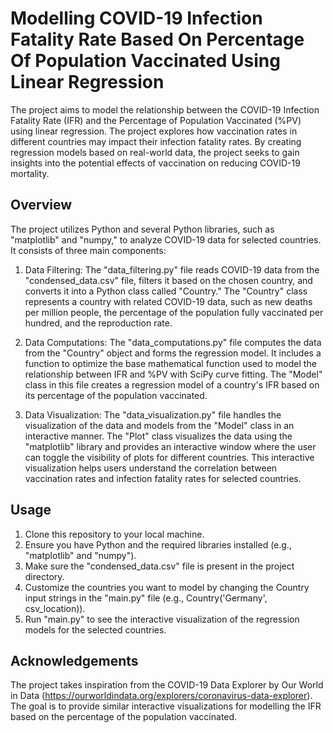 # Modelling COVID-19 Infection Fatality Rate Based On Percentage Of Population Vaccinated Using Linear Regression

The project aims to model the relationship between the COVID-19 Infection Fatality Rate (IFR) and the Percentage of Population Vaccinated (%PV) using linear regression. The project explores how vaccination rates in different countries may impact their infection fatality rates. By creating regression models based on real-world data, the project seeks to gain insights into the potential effects of vaccination on reducing COVID-19 mortality.

## Overview
The project utilizes Python and several Python libraries, such as "matplotlib" and "numpy," to analyze COVID-19 data for selected countries. It consists of three main components:

1. Data Filtering: The "data_filtering.py" file reads COVID-19 data from the "condensed_data.csv" file, filters it based on the chosen country, and converts it into a Python class called "Country." The "Country" class represents a country with related COVID-19 data, such as new deaths per million people, the percentage of the population fully vaccinated per hundred, and the reproduction rate.

2. Data Computations: The "data_computations.py" file computes the data from the "Country" object and forms the regression model. It includes a function to optimize the base mathematical function used to model the relationship between IFR and %PV with SciPy curve fitting. The "Model" class in this file creates a regression model of a country's IFR based on its percentage of the population vaccinated.

3. Data Visualization: The "data_visualization.py" file handles the visualization of the data and models from the "Model" class in an interactive manner. The "Plot" class visualizes the data using the "matplotlib" library and provides an interactive window where the user can toggle the visibility of plots for different countries. This interactive visualization helps users understand the correlation between vaccination rates and infection fatality rates for selected countries.

## Usage
1. Clone this repository to your local machine.
2. Ensure you have Python and the required libraries installed (e.g., "matplotlib" and "numpy").
3. Make sure the "condensed_data.csv" file is present in the project directory.
4. Customize the countries you want to model by changing the Country input strings in the "main.py" file (e.g., Country('Germany', csv_location)).
5. Run "main.py" to see the interactive visualization of the regression models for the selected countries.

## Acknowledgements
The project takes inspiration from the COVID-19 Data Explorer by Our World in Data (https://ourworldindata.org/explorers/coronavirus-data-explorer). The goal is to provide similar interactive visualizations for modelling the IFR based on the percentage of the population vaccinated.

